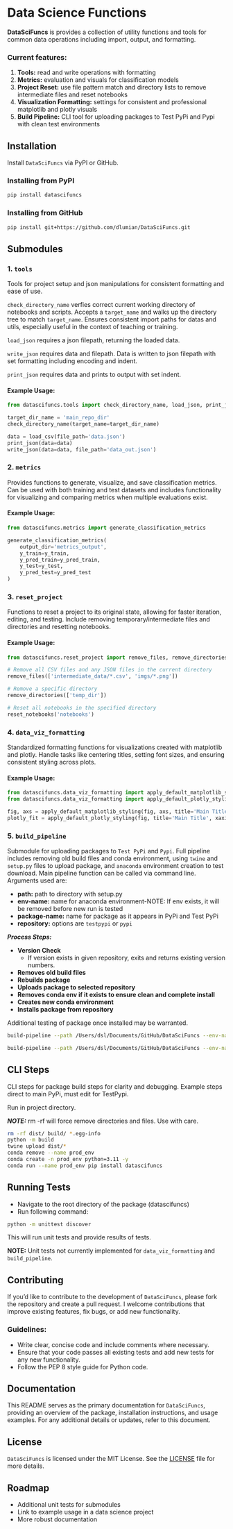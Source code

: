 # Data Science Functions

 **DataSciFuncs** is provides a collection of utility functions and tools for common data operations including import, output, and formatting.

### Current features: 

1. **Tools:** read and write operations with formatting
1. **Metrics:** evaluation and visuals for classification models
1. **Project Reset:** use file pattern match and directory lists to remove intermediate files and reset notebooks
1. **Visualization Formatting:** settings for consistent and professional matplotlib and plotly visuals
1. **Build Pipeline:** CLI tool for uploading packages to Test PyPi and Pypi with clean test environments

## Installation

Install `DataSciFuncs` via PyPI or GitHub.

### Installing from PyPI

```bash
pip install datascifuncs
```

### Installing from GitHub

```bash
pip install git+https://github.com/dlumian/DataSciFuncs.git
```

## Submodules

### 1. `tools`
Tools for project setup and json manipulations for consistent formatting and ease of use. 

`check_directory_name` verfies correct current working directory of notebooks and scripts. Accepts a `target_name` and walks up the directory tree to match `target_name`. Ensures consistent import paths for datas and utils, especially useful in the context of teaching or training.

`load_json` requires a json filepath, returning the loaded data.

`write_json` requires data and filepath. Data is written to json filepath with set formatting including encoding and indent.

`print_json` requires data and prints to output with set indent.

#### Example Usage:
```python
from datascifuncs.tools import check_directory_name, load_json, print_json, write_json

target_dir_name = 'main_repo_dir'
check_directory_name(target_name=target_dir_name)

data = load_csv(file_path='data.json')
print_json(data=data)
write_json(data=data, file_path='data_out.json')
```

### 2. `metrics`
Provides functions to generate, visualize, and save classification metrics. Can be used with both training and test datasets and includes functionality for visualizing and comparing metrics when multiple evaluations exist.

#### Example Usage:
```python
from datascifuncs.metrics import generate_classification_metrics

generate_classification_metrics(
    output_dir='metrics_output',
    y_train=y_train,
    y_pred_train=y_pred_train,
    y_test=y_test,
    y_pred_test=y_pred_test
)
```

### 3. `reset_project`
Functions to reset a project to its original state, allowing for faster iteration, editing, and testing. Include removing temporary/intermediate files and directories and resetting notebooks.

#### Example Usage:
```python
from datascifuncs.reset_project import remove_files, remove_directories, reset_notebooks

# Remove all CSV files and any JSON files in the current directory
remove_files(['intermediate_data/*.csv', 'imgs/*.png'])

# Remove a specific directory
remove_directories(['temp_dir'])

# Reset all notebooks in the specified directory
reset_notebooks('notebooks')
```

### 4. `data_viz_formatting`
Standardized formatting functions for visualizations created with matplotlib and plotly. Handle tasks like centering titles, setting font sizes, and ensuring consistent styling across plots.

#### Example Usage:
```python
from datascifuncs.data_viz_formatting import apply_default_matplotlib_styling
from datascifuncs.data_viz_formatting import apply_default_plotly_styling

fig, axs = apply_default_matplotlib_styling(fig, axs, title='Main Title', xaxis_title='X-axis', yaxis_title='Y-axis')
plotly_fit = apply_default_plotly_styling(fig, title='Main Title', xaxis_title='X-axis', yaxis_title='Y-axis', legend_title=None)
```

### 5. `build_pipeline`
Submodule for uploading packages to `Test PyPi` and `Pypi`. Full pipeline includes removing old build files and conda environment, using `twine` and `setup.py` files to upload package, and `anaconda` environment creation to test download. Main pipeline function can be called via command line. Arguments used are:
- **path:** path to directory with setup.py
- **env-name:** name for anaconda environment-NOTE: If env exists, it will be removed before new run is tested
- **package-name:** name for package as it appears in PyPi and Test PyPi
- **repository:** options are `testpypi` or `pypi`

***Process Steps:***
- **Version Check** 
    - If version exists in given repository, exits and returns existing version numbers.
- **Removes old build files**
- **Rebuilds package**
- **Uploads package to selected repository**
- **Removes conda env if it exists to ensure clean and complete install**
- **Creates new conda environment**
- **Installs package from repository**

Additional testing of package once installed may be warranted.


```bash
build-pipeline --path /Users/dsl/Documents/GitHub/DataSciFuncs --env-name test_env --package-name datascifuncs --repository testpypi

build-pipeline --path /Users/dsl/Documents/GitHub/DataSciFuncs --env-name prod_env --package-name datascifuncs --repository pypi
```

## CLI Steps
CLI steps for package build steps for clarity and debugging. Example steps direct to main PyPi, must edit for TestPypi.

Run in project directory.

***NOTE:*** rm -rf will force remove directories and files. Use with care. 

```bash
rm -rf dist/ build/ *.egg-info
python -m build 
twine upload dist/*
conda remove --name prod_env
conda create -n prod_env python=3.11 -y
conda run --name prod_env pip install datascifuncs
```

## Running Tests

- Navigate to the root directory of the package (datascifuncs)
- Run following command:

```bash
python -m unittest discover
```

This will run unit tests and provide results of tests.

**NOTE:** Unit tests not currently implemented for `data_viz_formatting` and `build_pipeline`. 

## Contributing

If you’d like to contribute to the development of `DataSciFuncs`, please fork the repository and create a pull request. I welcome contributions that improve existing features, fix bugs, or add new functionality.

### Guidelines:
- Write clear, concise code and include comments where necessary.
- Ensure that your code passes all existing tests and add new tests for any new functionality.
- Follow the PEP 8 style guide for Python code.

## Documentation

This README serves as the primary documentation for `DataSciFuncs`, providing an overview of the package, installation instructions, and usage examples. For any additional details or updates, refer to this document.

## License

`DataSciFuncs` is licensed under the MIT License. See the [LICENSE](https://github.com/dlumian/DataSciFuncs/blob/main/LICENSE) file for more details.

## Roadmap

- Additional unit tests for submodules
- Link to example usage in a data science project
- More robust documentation